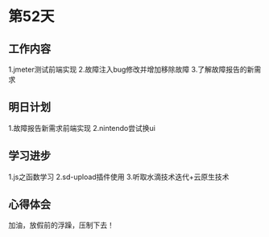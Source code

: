 # 第52天

## 工作内容

1.jmeter测试前端实现
2.故障注入bug修改并增加移除故障
3.了解故障报告的新需求

## 明日计划

1.故障报告新需求前端实现
2.nintendo尝试换ui

## 学习进步

1.js之函数学习
2.sd-upload插件使用
3.听取水滴技术迭代+云原生技术

## 心得体会

加油，放假前的浮躁，压制下去！
